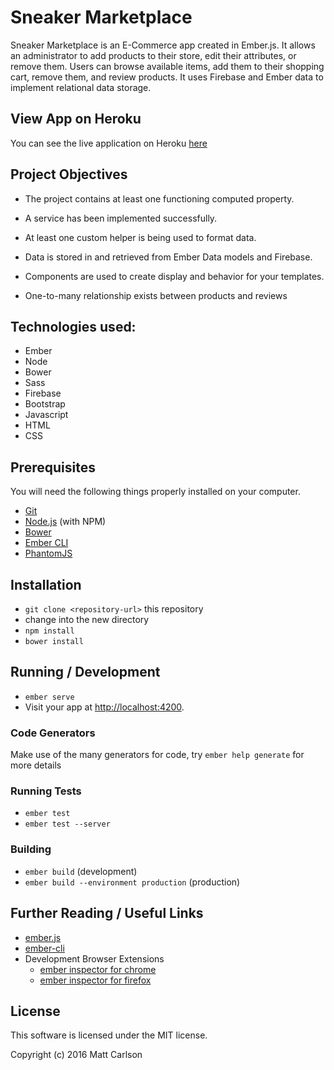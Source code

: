 # Sneaker Marketplace

Sneaker Marketplace is an E-Commerce app created in Ember.js. It allows an administrator to add products to their store, edit their attributes, or remove them. Users can browse available items, add them to their shopping cart, remove them, and review products. It uses Firebase and Ember data to implement relational data storage.

## View App on Heroku

You can see the live application on Heroku [here](https://shrouded-shelf-91453.herokuapp.com/store)

## Project Objectives

* The project contains at least one functioning computed property.

* A service has been implemented successfully.

* At least one custom helper is being used to format data.

* Data is stored in and retrieved from Ember Data models and Firebase.

* Components are used to create display and behavior for your templates.

* One-to-many relationship exists between products and reviews

## Technologies used:

* Ember
* Node
* Bower
* Sass
* Firebase
* Bootstrap
* Javascript
* HTML
* CSS

## Prerequisites

You will need the following things properly installed on your computer.

* [Git](http://git-scm.com/)
* [Node.js](http://nodejs.org/) (with NPM)
* [Bower](http://bower.io/)
* [Ember CLI](http://ember-cli.com/)
* [PhantomJS](http://phantomjs.org/)

## Installation

* `git clone <repository-url>` this repository
* change into the new directory
* `npm install`
* `bower install`

## Running / Development

* `ember serve`
* Visit your app at [http://localhost:4200](http://localhost:4200).

### Code Generators

Make use of the many generators for code, try `ember help generate` for more details

### Running Tests

* `ember test`
* `ember test --server`

### Building

* `ember build` (development)
* `ember build --environment production` (production)


## Further Reading / Useful Links

* [ember.js](http://emberjs.com/)
* [ember-cli](http://ember-cli.com/)
* Development Browser Extensions
  * [ember inspector for chrome](https://chrome.google.com/webstore/detail/ember-inspector/bmdblncegkenkacieihfhpjfppoconhi)
  * [ember inspector for firefox](https://addons.mozilla.org/en-US/firefox/addon/ember-inspector/)

## License

This software is licensed under the MIT license.

Copyright (c) 2016 Matt Carlson
